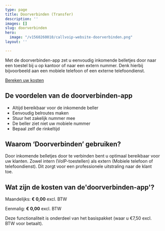 ```yaml
---
type: page
title: Doorverbinden (Transfer)
description: ''
images: []
slug: doorverbinden
hero:
  image: "/v1560260010/callvoip-website-doorverbinden.png"
layout: ''

---
```

Met de doorverbinden-app zet u eenvoudig inkomende belletjes door naar een toestel bij u op kantoor of naar een extern nummer. Denk hierbij bijvoorbeeld aan een mobiele telefoon of een externe telefoondienst.

<a href="/calculator/" class="button">Bereken uw kosten</a>

## De voordelen van de doorverbinden-app

* Altijd bereikbaar voor de inkomende beller
* Eenvoudig belroutes maken
* Stuur het zakelijk nummer mee
* De beller ziet niet uw mobiele nummer
* Bepaal zelf de rinkeltijd

## Waarom ‘Doorverbinden’ gebruiken?

Door inkomende belletjes door te verbinden bent u optimaal bereikbaar voor uw klanten. Zowel intern (VoIP-toestellen) als extern (Mobiele telefoon of telefoondienst). Dit zorgt voor een professionele uitstraling naar de klant toe.

## Wat zijn de kosten van de'doorverbinden-app'?

Maandelijks: **€ 0,00** excl. BTW

Eenmalig: **€ 0,00** excl. BTW

Deze functionaliteit is onderdeel van het basispakket (waar u €7,50 excl. BTW voor betaalt). 